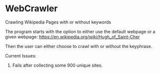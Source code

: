 # WebCrawler
Crawling Wikipedia Pages with or without keywords

The program starts with the option to either use the default webpage or a given webpage:
https://en.wikipedia.org/wiki/Hugh_of_Saint-Cher

Then the user can either choose to crawl with or without the keyphrase.

Current Issues:
1. Fails after collecting some 900 unique sites.
